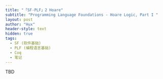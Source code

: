 ```yaml
---
title: "「SF-PLF」2 Hoare"
subtitle: "Programming Language Foundations - Hoare Logic, Part I "
layout: post
author: "Hux"
header-style: text
hidden: true
tags:
  - SF (软件基础)
  - PLF (编程语言基础)
  - Coq
  - 笔记
---
```


TBD
